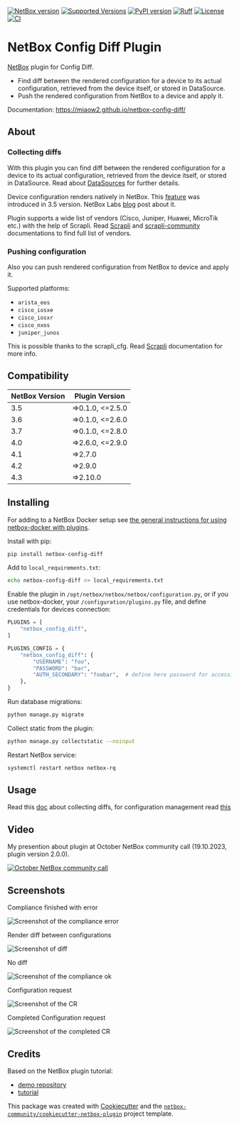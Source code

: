 [![NetBox version](https://img.shields.io/badge/NetBox-4.1|4.2|4.3-blue.svg)](https://github.com/netbox-community/netbox)
[![Supported Versions](https://img.shields.io/pypi/pyversions/netbox-config-diff.svg)](https://pypi.org/project/netbox-config-diff/)
[![PyPI version](https://badge.fury.io/py/netbox-config-diff.svg)](https://badge.fury.io/py/netbox-config-diff)
[![Ruff](https://img.shields.io/endpoint?url=https://raw.githubusercontent.com/charliermarsh/ruff/main/assets/badge/v2.json)](https://github.com/astral-sh/ruff)
[![License](https://img.shields.io/badge/License-Apache_2.0-blue.svg)](https://opensource.org/licenses/Apache-2.0)
[![CI](https://github.com/miaow2/netbox-config-diff/actions/workflows/commit.yaml/badge.svg?branch=develop)](https://github.com/miaow2/netbox-config-diff/actions)

# NetBox Config Diff Plugin

[NetBox](https://github.com/netbox-community/netbox) plugin for Config Diff.

* Find diff between the rendered configuration for a device to its actual configuration, retrieved from the device itself, or stored in DataSource.
* Push the rendered configuration from NetBox to a device and apply it.

Documentation: https://miaow2.github.io/netbox-config-diff/

<!--about-start-->
## About

### Collecting diffs

With this plugin you can find diff between the rendered configuration for a device to its actual configuration, retrieved from the device itself, or stored in DataSource.
Read about [DataSources](https://demo.netbox.dev/static/docs/models/core/datasource/) for further details.

Device configuration renders natively in NetBox. This [feature](https://demo.netbox.dev/static/docs/features/configuration-rendering/) was introduced in 3.5 version.
 NetBox Labs [blog](https://netboxlabs.com/blog/how-to-generate-device-configurations-with-netbox/) post about it.

Plugin supports a wide list of vendors (Cisco, Juniper, Huawei, MicroTik etc.) with the help of Scrapli. Read [Scrapli](https://carlmontanari.github.io/scrapli/user_guide/project_details/#supported-platforms) and [scrapli-community](https://scrapli.github.io/scrapli_community/user_guide/project_details/#supported-platforms) documentations to find full list of vendors.

### Pushing configuration

Also you can push rendered configuration from NetBox to device and apply it.

Supported platforms:

* `arista_eos`
* `cisco_iosxe`
* `cisco_iosxr`
* `cisco_nxos`
* `juniper_junos`

This is possible thanks to the scrapli_cfg. Read [Scrapli](https://github.com/scrapli/scrapli_cfg/) documentation for more info.
<!--about-end-->

## Compatibility

| NetBox Version | Plugin Version   |
|----------------|------------------|
|  3.5           | =>0.1.0, <=2.5.0 |
|  3.6           | =>0.1.0, <=2.6.0 |
|  3.7           | =>0.1.0, <=2.8.0 |
|  4.0           | =>2.6.0, <=2.9.0 |
|  4.1           |      =>2.7.0     |
|  4.2           |      =>2.9.0     |
|  4.3           |      =>2.10.0    |

<!--install-start-->
## Installing

For adding to a NetBox Docker setup see
[the general instructions for using netbox-docker with plugins](https://github.com/netbox-community/netbox-docker/wiki/Using-Netbox-Plugins).

Install with pip:

```bash
pip install netbox-config-diff
```

Add to `local_requirements.txt`:

```bash
echo netbox-config-diff >> local_requirements.txt
```

Enable the plugin in `/opt/netbox/netbox/netbox/configuration.py`,
 or if you use netbox-docker, your `/configuration/plugins.py` file,
 and define credentials for devices connection:

```python
PLUGINS = [
    "netbox_config_diff",
]

PLUGINS_CONFIG = {
    "netbox_config_diff": {
        "USERNAME": "foo",
        "PASSWORD": "bar",
        "AUTH_SECONDARY": "foobar",  # define here password for accessing Privileged EXEC mode, this variable is optional
    },
}
```

Run database migrations:

```bash
python manage.py migrate

```
Collect static from the plugin:

```bash
python manage.py collectstatic --noinput
```

Restart NetBox service:

```bash
systemctl restart netbox netbox-rq
```
<!--install-end-->
<!--usage-start-->
## Usage

Read this [doc](https://miaow2.github.io/netbox-config-diff/colliecting-diffs/) about collecting diffs, for configuration management read [this](https://miaow2.github.io/netbox-config-diff/configuratiom-management/)

## Video

My presention about plugin at October NetBox community call (19.10.2023, plugin version 2.0.0).

[![October NetBox community call](https://img.youtube.com/vi/B4uhtYh278o/0.jpg)](https://youtu.be/B4uhtYh278o?t=425)
<!--usage-end-->

## Screenshots

Compliance finished with error

![Screenshot of the compliance error](docs/media/screenshots/compliance-error.png)

Render diff between configurations

![Screenshot of diff](docs/media/screenshots/compliance-diff.png)

No diff

![Screenshot of the compliance ok](docs/media/screenshots/compliance-ok.png)

Configuration request

![Screenshot of the CR](docs/media/screenshots/cr-created.png)

Completed Configuration request

![Screenshot of the completed CR](docs/media/screenshots/cr-completed.png)

## Credits

Based on the NetBox plugin tutorial:

- [demo repository](https://github.com/netbox-community/netbox-plugin-demo)
- [tutorial](https://github.com/netbox-community/netbox-plugin-tutorial)

This package was created with [Cookiecutter](https://github.com/audreyr/cookiecutter) and the [`netbox-community/cookiecutter-netbox-plugin`](https://github.com/netbox-community/cookiecutter-netbox-plugin) project template.
